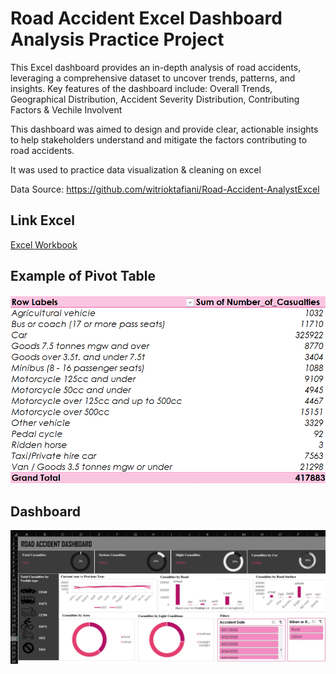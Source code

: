 # Road Accident Excel Dashboard Analysis Practice Project

This Excel dashboard provides an in-depth analysis of road accidents, leveraging a comprehensive dataset to uncover trends, patterns, and insights. Key features of the dashboard include: Overall Trends, Geographical Distribution, Accident Severity Distribution, Contributing Factors & Vechile Involvent

This dashboard was aimed to design and provide clear, actionable insights to help stakeholders understand and mitigate the factors contributing to road accidents.

It was used to practice data visualization & cleaning on excel

Data Source: https://github.com/witrioktafiani/Road-Accident-AnalystExcel

## Link Excel

[Excel Workbook](https://docs.google.com/spreadsheets/d/17LXwpI1XN-YQbXA8mNcf6v-lUGgYsoO1/edit?usp=drive_link&ouid=104849268117202364440&rtpof=true&sd=true)

## Example of Pivot Table 

![Pivot Table Example](PivotTable.png)

## Dashboard

![Dashboard](Dashboard.png)

